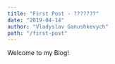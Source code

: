 ```yaml
---
title: "First Post - ???????"
date: "2019-04-14"
author: "Vladyslav Ganushkevych"
path: "/first-post"
---
```

Welcome to my Blog!